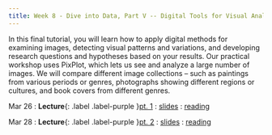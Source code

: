 ```yaml
---
title: Week 8 - Dive into Data, Part V -- Digital Tools for Visual Analysis
---
```


In this final tutorial, you will learn how to apply digital methods for examining images, detecting visual patterns and variations, and developing research questions and hypotheses based on your results. Our practical workshop uses PixPlot, which lets us see and analyze a large number of images. We will compare different image collections – such as paintings from various periods or genres, photographs showing different regions or cultures, and book covers from different genres.

Mar 26
: **Lecture**{: .label .label-purple }[pt. 1](#)
  : [slides](https://registrar.princeton.edu/course-offerings/course-details?term=1244&courseid=013536)
  : [reading](https://registrar.princeton.edu/course-offerings/course-details?term=1244&courseid=013536)

Mar 28
: **Lecture**{: .label .label-purple }[pt. 2](#)
  : [slides](https://registrar.princeton.edu/course-offerings/course-details?term=1244&courseid=013536)
  : [reading](https://registrar.princeton.edu/course-offerings/course-details?term=1244&courseid=013536)